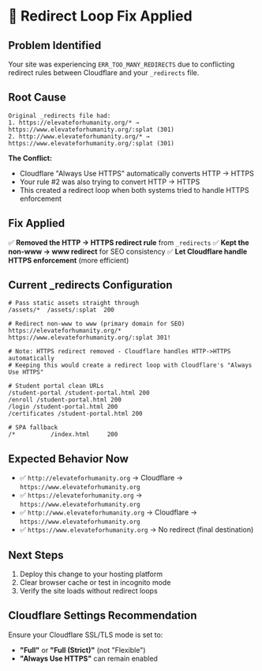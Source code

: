 # 🔧 Redirect Loop Fix Applied

## Problem Identified
Your site was experiencing `ERR_TOO_MANY_REDIRECTS` due to conflicting redirect rules between Cloudflare and your `_redirects` file.

## Root Cause
```
Original _redirects file had:
1. https://elevateforhumanity.org/* → https://www.elevateforhumanity.org/:splat (301)
2. http://www.elevateforhumanity.org/* → https://www.elevateforhumanity.org/:splat (301)
```

**The Conflict:**
- Cloudflare "Always Use HTTPS" automatically converts HTTP → HTTPS
- Your rule #2 was also trying to convert HTTP → HTTPS
- This created a redirect loop when both systems tried to handle HTTPS enforcement

## Fix Applied
✅ **Removed the HTTP → HTTPS redirect rule** from `_redirects`
✅ **Kept the non-www → www redirect** for SEO consistency
✅ **Let Cloudflare handle HTTPS enforcement** (more efficient)

## Current _redirects Configuration
```
# Pass static assets straight through
/assets/*  /assets/:splat  200

# Redirect non-www to www (primary domain for SEO)
https://elevateforhumanity.org/* https://www.elevateforhumanity.org/:splat 301!

# Note: HTTPS redirect removed - Cloudflare handles HTTP->HTTPS automatically
# Keeping this would create a redirect loop with Cloudflare's "Always Use HTTPS"

# Student portal clean URLs
/student-portal /student-portal.html 200
/enroll /student-portal.html 200
/login /student-portal.html 200
/certificates /student-portal.html 200

# SPA fallback
/*          /index.html     200
```

## Expected Behavior Now
- ✅ `http://elevateforhumanity.org` → Cloudflare → `https://www.elevateforhumanity.org`
- ✅ `https://elevateforhumanity.org` → `https://www.elevateforhumanity.org`
- ✅ `http://www.elevateforhumanity.org` → Cloudflare → `https://www.elevateforhumanity.org`
- ✅ `https://www.elevateforhumanity.org` → No redirect (final destination)

## Next Steps
1. Deploy this change to your hosting platform
2. Clear browser cache or test in incognito mode
3. Verify the site loads without redirect loops

## Cloudflare Settings Recommendation
Ensure your Cloudflare SSL/TLS mode is set to:
- **"Full"** or **"Full (Strict)"** (not "Flexible")
- **"Always Use HTTPS"** can remain enabled